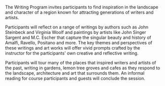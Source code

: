 ---
---
The Writing Program invites participants to find inspiration in the landscape and character of a region known for attracting generations of writers and artists.

Participants will reflect on a range of writings by authors such as John Steinbeck and Virginia Woolf and paintings by artists like John Singer Sargent and M.C. Escher that capture the singular beauty and history of Amalfi, Ravello, Positano and more. The key themes and perspectives of these writings and art works will offer vivid prompts crafted by the instructor for the participants' own creative and reflective writing.

Participants will tour many of the places that inspired writers and artists of the past, writing in gardens, lemon tree groves and cafes as they respond to the landscape, architecture and art that surrounds them.  An informal reading for course participants and guests will conclude the session.
